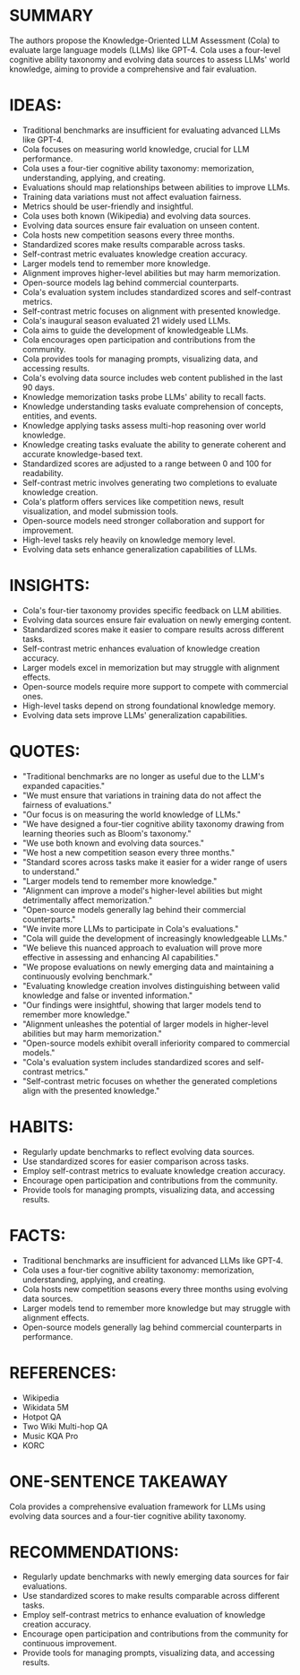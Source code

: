 # SUMMARY
The authors propose the Knowledge-Oriented LLM Assessment (Cola) to evaluate large language models (LLMs) like GPT-4. Cola uses a four-level cognitive ability taxonomy and evolving data sources to assess LLMs' world knowledge, aiming to provide a comprehensive and fair evaluation.

# IDEAS:
- Traditional benchmarks are insufficient for evaluating advanced LLMs like GPT-4.
- Cola focuses on measuring world knowledge, crucial for LLM performance.
- Cola uses a four-tier cognitive ability taxonomy: memorization, understanding, applying, and creating.
- Evaluations should map relationships between abilities to improve LLMs.
- Training data variations must not affect evaluation fairness.
- Metrics should be user-friendly and insightful.
- Cola uses both known (Wikipedia) and evolving data sources.
- Evolving data sources ensure fair evaluation on unseen content.
- Cola hosts new competition seasons every three months.
- Standardized scores make results comparable across tasks.
- Self-contrast metric evaluates knowledge creation accuracy.
- Larger models tend to remember more knowledge.
- Alignment improves higher-level abilities but may harm memorization.
- Open-source models lag behind commercial counterparts.
- Cola's evaluation system includes standardized scores and self-contrast metrics.
- Self-contrast metric focuses on alignment with presented knowledge.
- Cola's inaugural season evaluated 21 widely used LLMs.
- Cola aims to guide the development of knowledgeable LLMs.
- Cola encourages open participation and contributions from the community.
- Cola provides tools for managing prompts, visualizing data, and accessing results.
- Cola's evolving data source includes web content published in the last 90 days.
- Knowledge memorization tasks probe LLMs' ability to recall facts.
- Knowledge understanding tasks evaluate comprehension of concepts, entities, and events.
- Knowledge applying tasks assess multi-hop reasoning over world knowledge.
- Knowledge creating tasks evaluate the ability to generate coherent and accurate knowledge-based text.
- Standardized scores are adjusted to a range between 0 and 100 for readability.
- Self-contrast metric involves generating two completions to evaluate knowledge creation.
- Cola's platform offers services like competition news, result visualization, and model submission tools.
- Open-source models need stronger collaboration and support for improvement.
- High-level tasks rely heavily on knowledge memory level.
- Evolving data sets enhance generalization capabilities of LLMs.

# INSIGHTS:
- Cola's four-tier taxonomy provides specific feedback on LLM abilities.
- Evolving data sources ensure fair evaluation on newly emerging content.
- Standardized scores make it easier to compare results across different tasks.
- Self-contrast metric enhances evaluation of knowledge creation accuracy.
- Larger models excel in memorization but may struggle with alignment effects.
- Open-source models require more support to compete with commercial ones.
- High-level tasks depend on strong foundational knowledge memory.
- Evolving data sets improve LLMs' generalization capabilities.

# QUOTES:
- "Traditional benchmarks are no longer as useful due to the LLM's expanded capacities."
- "We must ensure that variations in training data do not affect the fairness of evaluations."
- "Our focus is on measuring the world knowledge of LLMs."
- "We have designed a four-tier cognitive ability taxonomy drawing from learning theories such as Bloom's taxonomy."
- "We use both known and evolving data sources."
- "We host a new competition season every three months."
- "Standard scores across tasks make it easier for a wider range of users to understand."
- "Larger models tend to remember more knowledge."
- "Alignment can improve a model's higher-level abilities but might detrimentally affect memorization."
- "Open-source models generally lag behind their commercial counterparts."
- "We invite more LLMs to participate in Cola's evaluations."
- "Cola will guide the development of increasingly knowledgeable LLMs."
- "We believe this nuanced approach to evaluation will prove more effective in assessing and enhancing AI capabilities."
- "We propose evaluations on newly emerging data and maintaining a continuously evolving benchmark."
- "Evaluating knowledge creation involves distinguishing between valid knowledge and false or invented information."
- "Our findings were insightful, showing that larger models tend to remember more knowledge."
- "Alignment unleashes the potential of larger models in higher-level abilities but may harm memorization."
- "Open-source models exhibit overall inferiority compared to commercial models."
- "Cola's evaluation system includes standardized scores and self-contrast metrics."
- "Self-contrast metric focuses on whether the generated completions align with the presented knowledge."

# HABITS:
- Regularly update benchmarks to reflect evolving data sources.
- Use standardized scores for easier comparison across tasks.
- Employ self-contrast metrics to evaluate knowledge creation accuracy.
- Encourage open participation and contributions from the community.
- Provide tools for managing prompts, visualizing data, and accessing results.

# FACTS:
- Traditional benchmarks are insufficient for advanced LLMs like GPT-4.
- Cola uses a four-tier cognitive ability taxonomy: memorization, understanding, applying, and creating.
- Cola hosts new competition seasons every three months using evolving data sources.
- Larger models tend to remember more knowledge but may struggle with alignment effects.
- Open-source models generally lag behind commercial counterparts in performance.

# REFERENCES:
- Wikipedia
- Wikidata 5M
- Hotpot QA
- Two Wiki Multi-hop QA
- Music KQA Pro
- KORC

# ONE-SENTENCE TAKEAWAY
Cola provides a comprehensive evaluation framework for LLMs using evolving data sources and a four-tier cognitive ability taxonomy.

# RECOMMENDATIONS:
- Regularly update benchmarks with newly emerging data sources for fair evaluations.
- Use standardized scores to make results comparable across different tasks.
- Employ self-contrast metrics to enhance evaluation of knowledge creation accuracy.
- Encourage open participation and contributions from the community for continuous improvement.
- Provide tools for managing prompts, visualizing data, and accessing results.